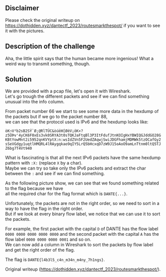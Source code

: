 ## Disclaimer  
Please check the original writeup on
https://dothidden.xyz/dantectf_2023/routesmarkthespot/  if you want to see it
with the pictures.

## Description of the challenge

Aha, the little spirit says that the human became more ingenious! What a weird
way to transmit something, though.

## Solution

We are provided with a pcap file, let's open it with Wireshark.  
Let's go trough the different packets and see if we can find something unusual
into the info column.

From packet number 66 we start to see some more data in the hexdump of the
packets but if we go to the packet number 88,  
we can see that the protocol used is IPv6 and the hexdump looks like:

```òK¬V²b2sB2SÝ`Ø;@RlTÚC&òúëH[ØèV¡ôK×?z5ÛÞv'4yCK6F0xEs3vk0SRYA3t0sTQKJaFtqBl3P3ItFdufJtnKOIgHxYBWIQGJddGO28GKBtYowMnt2i5952qnKVYptX:n:wsIdZVn5F2UedZAqwjSwiJDGFhamjMDMWk5tzOCafGy2sSeVGdgy1uqtlHMQRL4lRAygqkao9qIY5LrQ5bHcxqD7zW9J15oAoO9amLnTtnm0ltQ5TJZ6bg7T4Vt940```

What is fascinating is that all the next IPv6 packets have the same hexdump
pattern with `:X:` (replace `X` by a char).  
Maybe we can try so take only the IPv6 packets and extract the char between
the `:` and see if we can find something.

As the following picture show, we can see that we found something related to
the flag because we have  
all the required char for the flag format which is `DANTE{...}`.

Unfortunately, the packets are not in the right order, so we need to sort in a
way to have the flag in the right order.  
But if we look at every binary flow label, we notice that we can use it to
sort the packets.

For example, the first packet with the capital `D` of DANTE has the flow label
`0000 0000 0000 0000 0000` and the second packet with the capital `A` has the
flow label `0000 0000 0000 0001` and so on.  
We can now add a column in Wireshark to sort the packets by flow label and get
the right order of the flag.

The flag is `DANTE{l4b3l5_c4n_m34n_m4ny_7h1ngs}`.

Original writeup (https://dothidden.xyz/dantectf_2023/routesmarkthespot/).